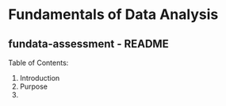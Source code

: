 # Fundamentals of Data Analysis

## fundata-assessment - README

Table of Contents:

1. Introduction
2. Purpose
3.